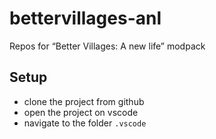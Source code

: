 # bettervillages-anl

Repos for “Better Villages: A new life” modpack  

## Setup

- clone the project from github
- open the project on vscode
- navigate to the folder `.vscode`

